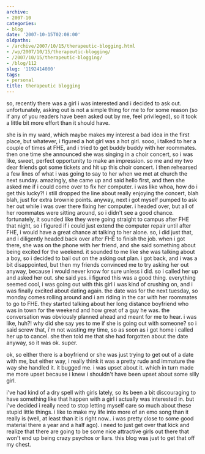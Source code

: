 ```yaml
---
archive:
- 2007-10
categories:
- blog
date: '2007-10-15T02:08:00'
oldpaths:
- /archive/2007/10/15/therapeutic-blogging.html
- /wp/2007/10/15/therapeutic-blogging/
- /2007/10/15/therapeutic-blogging/
- /blog/112
slug: '1192414080'
tags:
- personal
title: therapeutic blogging
---
```


so, recently there was a girl i was interested and i decided to ask out.
unfortunately, asking out is not a simple thing for me to for some reason
(so if any of you readers have been asked out by me, feel privileged), so
it took a little bit more effort than it should have.

she is in my ward, which maybe makes my interest a bad idea in the first
place, but whatever, i figured a hot girl was a hot girl. sooo, i talked
to her a couple of times at FHE, and i tried to get buddy buddy with her
roommates. then one time she announced she was singing in a choir concert,
so i was like, sweet, perfect opportunity to make an impression. so me and
my two dear friends got some tickets and hit up this choir concert. i then
rehearsed a few lines of what i was going to say to her when we met at
church the next sunday. amazingly, she came up and said hello first, and
then she asked me if i could come over to fix her computer. i was like
whoa, how do i get this lucky?! i still dropped the line about really
enjoying the concert, blah blah, just for extra brownie points. anyway,
next i got myself pumped to ask her out while i was over there fixing her
computer. i headed over, but all of her roommates were sitting around, so
i didn't see a good chance. fortunately, it sounded like they were going
straight to campus after FHE that night, so i figured if i could just
extend the computer repair until after FHE, i would have a great chance at
talking to her alone. so, i did just that, and i diligently headed back
over after FHE to finish the job. when i got there, she was on the phone
with her friend, and she said something about being excited for the
weekend. it sounded to me like she was talking about a boy, so i decided
to bail out on the asking out plan. i got back, and i was a bit
disappointed, but then my friends convinced me to try asking her out
anyway, because i would never know for sure unless i did. so i called her
up and asked her out. she said yes. i figured this was a good thing.
everything seemed cool, i was going out with this girl i was kind of
crushing on, and i was finally excited about dating again. the date was
for the next tuesday, so monday comes rolling around and i am riding in
the car with her roommates to go to FHE. they started talking about her
long distance boyfriend who was in town for the weekend and how great of
a guy he was. the conversation was obviously planned ahead and meant for
me to hear. i was like, huh?! why did she say yes to me if she is going
out with someone? so i said screw that, i'm not wasting my time, so as
soon as i got home i called her up to cancel. she then told me that she
had forgotten about the date anyway, so it was ok. super.

ok, so either there is a boyfriend or she was just trying to get out of
a date with me, but either way, i really think it was a pretty rude and
immature the way she handled it. it bugged me. i was upset about it. which
in turn made me more upset because i knew i shouldn't have been upset
about some silly girl.

i've had kind of a dry spell with girls lately, so its been a bit
discouraging to have something like that happen with a girl i actually was
interested in. but i've decided i really need to stop letting myself care
so much about these stupid little things. i like to make my life into more
of an emo song than it really is (well, at least than it is right now..
i was pretty close to some good material there a year and a half ago).
i need to just get over that kick and realize that there are going to be
some nice attractive girls out there that won't end up being crazy psychos
or liars. this blog was just to get that off my chest.

